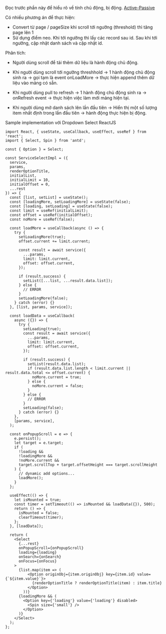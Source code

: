 
Đọc trước phần này để hiểu rõ về tính chủ động, bị động. [Active-Passive](core-concepts/active-passive.md)

Có nhiều phương án để thực hiện:
- Convert từ page / pageSize khi scroll tới ngưỡng (threshold) thì tăng page lên 1
- Sử dụng điểm neo. Khi tới ngưỡng thì lấy các record sau id. Sau khi tới ngưỡng,  cập nhật danh sách và cập nhật id.

Phân tích: 
- Người dùng scroll để tải thêm dữ liệu là hành động chủ động.

- Khi người dùng scroll tới ngưỡng threshhold -> 1 hành động chủ động sinh ra -> gọi tạm là event onLoadMore -> thực hiện append thêm dữ liệu vào mảng có sẵn.

- Khi người dùng pull to refresh -> 1 hành động chủ động sinh ra -> onRefresh event -> thực hiện việc làm mới mảng hiện tại.

- Khi người dùng mở danh sách lên lần đầu tiên -> Hiển thị một số lượng item nhất định
trong lần đầu tiên -> hành động thực hiện bị động.


Sample implementation với Dropdown Select ReactJS

```
import React, { useState, useCallback, useEffect, useRef } from 'react';
import { Select, Spin } from 'antd';

const { Option } = Select;

const ServiceSelectImpl = ({
  service,
  params,
  renderOptionTitle,
  initialList,
  initialLimit = 10,
  initialOffset = 0,
  ...rest
}) => {
  const [list, setList] = useState();
  const [loadingMore, setLoadingMore] = useState(false);
  const [loading, setLoading] = useState(false);
  const limit = useRef(initialLimit);
  const offset = useRef(initialOffset);
  const noMore = useRef(false);

  const loadMore = useCallback(async () => {
    try {
      setLoadingMore(true);
      offset.current += limit.current;

      const result = await service({
        ...params,
        limit: limit.current,
        offset: offset.current,
      });

      if (result.success) {
        setList([...list, ...result.data.list]);
      } else {
        // ERROR
      }
      setLoadingMore(false);
    } catch (error) {}
  }, [list, params, service]);

  const loadData = useCallback(
    async ({}) => {
      try {
        setLoading(true);
        const result = await service({
          ...params,
          limit: limit.current,
          offset: offset.current,
        });

        if (result.success) {
          setList(result.data.list);
          if (result.data.list.length < limit.current || result.data.total <= offset.current) {
            noMore.current = true;
          } else {
            noMore.current = false;
          }
        } else {
          // ERROR
        }
        setLoading(false);
      } catch (error) {}
    },
    [params, service],
  );

  const onPopupScroll = e => {
    e.persist();
    let target = e.target;
    if (
      !loading &&
      !loadingMore &&
      !noMore.current &&
      target.scrollTop + target.offsetHeight === target.scrollHeight
    ) {
      // dynamic add options...
      loadMore();
    }
  };

  useEffect(() => {
    let isMounted = true;
    const timer = setTimeout(() => isMounted && loadData({}), 500);
    return () => {
      isMounted = false;
      clearTimeout(timer);
    };
  }, [loadData]);

  return (
    <Select
      {...rest}
      onPopupScroll={onPopupScroll}
      loading={loading}
      onSearch={onSearch}
      onFocus={onFocus}
    >
      {list.map(item => (
          <Option originObj={item.originObj} key={item.id} value={`${item.value}`}>
            {renderOptionTitle ? renderOptionTitle(item) : item.title}
          </Option>
        ))}
      {loadingMore && (
        <Option key={'loading'} value={'loading'} disabled>
          <Spin size={'small'} />
        </Option>
      )}
    </Select>
  );
};
```